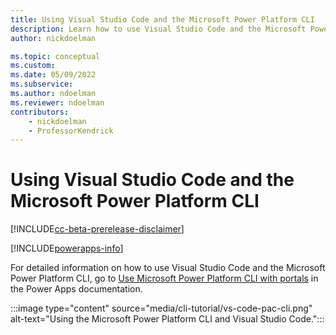 ```yaml
---
title: Using Visual Studio Code and the Microsoft Power Platform CLI
description: Learn how to use Visual Studio Code and the Microsoft Power Platform CLI
author: nickdoelman

ms.topic: conceptual
ms.custom: 
ms.date: 05/09/2022
ms.subservice:
ms.author: ndoelman
ms.reviewer: ndoelman
contributors:
    - nickdoelman
    - ProfessorKendrick
---
```


# Using Visual Studio Code and the Microsoft Power Platform CLI

[!INCLUDE[cc-beta-prerelease-disclaimer](../includes/cc-beta-prerelease-disclaimer.md)]

[!INCLUDE[powerapps-info](../includes/cc-powerapps-info.md)]

For detailed information on how to use Visual Studio Code and the Microsoft Power Platform CLI, go to [Use Microsoft Power Platform CLI with portals](/powerapps/maker/portals/power-apps-cli-tutorial) in the Power Apps documentation.

:::image type="content" source="media/cli-tutorial/vs-code-pac-cli.png" alt-text="Using the Microsoft Power Platform CLI and Visual Studio Code.":::
